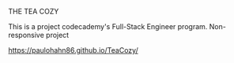 THE TEA COZY

This is a project codecademy's Full-Stack Engineer program.
Non-responsive project

https://paulohahn86.github.io/TeaCozy/
